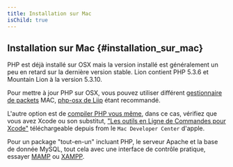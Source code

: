 ```yaml
---
title: Installation sur Mac
isChild: true
---
```


## Installation sur Mac  {#installation_sur_mac}

PHP est déjà installé sur OSX mais la version installé est généralement un peu en retard sur la dernière version stable. Lion contient PHP 5.3.6 et Mountain Lion à la version 5.3.10.

Pour mettre à jour PHP sur OSX, vous pouvez utiliser différent [gestionnaire de packets][mac-package-managers] MAC, [php-osx de Liip][php-osx-downloads] étant recommandé.

L'autre option est de [compiler PHP vous même][mac-compile], dans ce cas, vérifiez que vous avez Xcode ou
son substitut, ["Les outils en Ligne de Commandes pour Xcode"][apple-developer] téléchargeable depuis from le `Mac Developer Center` d'apple.

Pour un package "tout-en-un" incluant PHP, le serveur Apache et la base de donnée MySQL, tout cela avec une interface de contrôle pratique, essayer [MAMP][mamp-downloads] ou [XAMPP][xampp].

[mac-package-managers]: http://www.php.net/manual/fr/install.macosx.packages.php
[mac-compile]: http://www.php.net/manual/en/install.macosx.compile.php
[xcode-gcc-substitution]: https://github.com/kennethreitz/osx-gcc-installer
[apple-developer]: https://developer.apple.com/downloads
[mamp-downloads]: http://www.mamp.info/en/downloads/index.html
[php-osx-downloads]: http://php-osx.liip.ch/
[xampp]: http://www.apachefriends.org/fr/xampp.html
